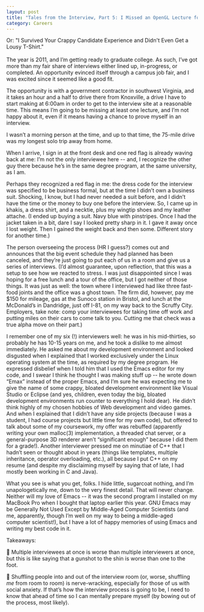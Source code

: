 ```yaml
---
layout: post
title: "Tales from the Interview, Part 5: I Missed an OpenGL Lecture for This"
category: Careers
---
```


Or: "I Survived Your Crappy Candidate Experience and Didn't Even Get a
Lousy T-Shirt."<br><br>The year is 2011, and I’m getting ready to graduate
college.  As such, I’ve got more than my fair share of interviews either
lined up, in-progress, or completed.  An opportunity evinced itself
through a campus job fair, and I was excited since it seemed like a good
fit.

The opportunity is with a government contractor in southwest Virginia,
and it takes an hour and a half to drive there from Knoxville, a drive I
have to start making at 6:00am in order to get to the interview site at
a reasonable time.  This means I’m going to be missing at least one
lecture, and I’m not happy about it, even if it means having a chance to
prove myself in an interview.

I wasn’t a morning person at the time, and up to that time, the 75-mile
drive was my longest solo trip away from home.

When I arrive, I sign in at the front desk and one red flag is already
waving back at me: I’m not the only interviewee here -- and, I recognize
the other guy there because he’s in the same degree program, at the same
university, as I am.

Perhaps they recognized a red flag in me: the dress code for the
interview was specified to be business formal, but at the time I didn’t
own a business suit.  Shocking, I know, but I had never needed a suit
before, and I didn’t have the time or the money to buy one before the
interview.  So, I came up in khakis, a dress shirt, and a necktie, plus
my wingtip shoes and my leather attache.  (I ended up buying a suit.
Navy blue with pinstripes.  Once I had the jacket taken in a bit, dare I
say I looked pretty sharp in it.  I gave it away once I lost weight.
Then I gained the weight back and then some.  Different story for
another time.)

The person overseeing the process (HR I guess?) comes out and announces
that the big event schedule they had planned has been canceled, and
they’re just going to put each of us in a room and give us a series of
interviews.  (I’d almost guarantee, upon reflection, that this was a
setup to see how we reacted to stress.  I was just disappointed since I
was hoping for a free lunch and a tour of the office, but I got neither
of those things.  It was just as well: the town where I interviewed had
like three fast-food joints and the office was a ghost town.  The firm
did, however, pay me $150 for mileage, gas at the Sunoco station in
Bristol, and lunch at the McDonald’s in Dandridge, just off I-81, on my
way back to the Scruffy City.  Employers, take note: comp your
interviewees for taking time off work and putting miles on their cars to
come talk to you.  Cutting me that check was a true alpha move on their
part.)

I remember one of my six (!) interviewers well: he was in his
mid-thirties, so probably he has 10-15 years on me, and he took a
dislike to me almost immediately.  He asked me about my development
environment and looked disgusted when I explained that I worked
exclusively under the Linux operating system at the time, as required by
my degree program.  He expressed disbelief when I told him that I used
the Emacs editor for my code, and I swear I think he thought I was
making stuff up -- he wrote down “Emax” instead of the proper Emacs, and
I’m sure he was expecting me to give the name of some crappy, bloated
development environment like Visual Studio or Eclipse (and yes,
children, even today the big, bloated development environments run
counter to everything I hold dear).  He didn’t think highly of my chosen
hobbies of Web development and video games.  And when I explained that I
didn’t have any side projects (because I was a student, I had course
projects but little time for my own code), but offered to talk about
some of my coursework, my offer was rebuffed (apparently writing your
own malloc(3) implementation, a threaded chat server, or a
general-purpose 3D renderer aren’t “significant enough” because I did
them for a grade!).  Another interviewer pressed me on minutiae of C++
that I hadn’t seen or thought about in years (things like templates,
multiple inheritance, operator overloading, etc.), all because I put C++
on my resume (and despite my disclaiming myself by saying that of late,
I had mostly been working in C and Java).

What you see is what you get, folks.  I hide little, sugarcoat nothing,
and I’m unapologetically me, down to the very finest detail.  That will
never change.  Neither will my love of Emacs -- it was the second
program I installed on my MacBook Pro when I bought that laptop earlier
this year.  GNU Emacs may be Generally Not Used Except by Middle-Aged
Computer Scientists (and me, apparently, though I’m well on my way to
being a middle-aged computer scientist!), but I have a lot of happy
memories of using Emacs and writing my best code in it.

Takeaways:

🚩 Multiple interviewees at once is worse than multiple interviewers at
once, but this is like saying that a gunshot to the shin is worse than
one to the foot.

🚩 Shuffling people into and out of the interview room (or, worse,
shuffling *me* from room to room) is nerve-wracking, especially for
those of us with social anxiety.  If that’s how the interview process is
going to be, I need to know that ahead of time so I can mentally prepare
myself (by bowing out of the process, most likely).


